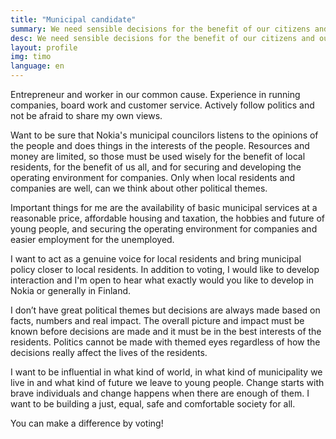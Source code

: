 ```yaml
---
title: "Municipal candidate"
summary: We need sensible decisions for the benefit of our citizens and our companies at Nokia. Help me build a better future for us, for our kids.
desc: We need sensible decisions for the benefit of our citizens and our companies at Nokia. Help me build a better future for us, for our kids. Non-aligned municipal candidate for Finns Party at Nokia.
layout: profile
img: timo
language: en
---
```


Entrepreneur and worker in our common cause. Experience in running companies, board work and customer service. Actively follow politics and not be afraid to share my own views.

Want to be sure that Nokia's municipal councilors listens to the opinions of the people and does things in the interests of the people. Resources and money are limited, so those must be used wisely for the benefit of local residents, for the benefit of us all, and for securing and developing the operating environment for companies. Only when local residents and companies are well, can we think about other political themes.

Important things for me are the availability of basic municipal services at a reasonable price, affordable housing and taxation, the hobbies and future of young people, and securing the operating environment for companies and easier employment for the unemployed.

I want to act as a genuine voice for local residents and bring municipal policy closer to local residents. In addition to voting, I would like to develop interaction and I'm open to hear what exactly would you like to develop in Nokia or generally in Finland.

I don’t have great political themes but decisions are always made based on facts, numbers and real impact. The overall picture and impact must be known before decisions are made and it must be in the best interests of the residents. Politics cannot be made with themed eyes regardless of how the decisions really affect the lives of the residents.

I want to be influential in what kind of world, in what kind of municipality we live in and what kind of future we leave to young people. Change starts with brave individuals and change happens when there are enough of them. I want to be building a just, equal, safe and comfortable society for all.

You can make a difference by voting!